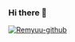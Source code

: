 ### Hi there 👋


[![Remyuu-github](https://github-readme-stats.vercel.app/api?username=Remyuu-github)](https://github.com/anuraghazra/github-readme-stats)



<!--
**Remyuu/Remyuu** is a ✨ _special_ ✨ repository because its `README.md` (this file) appears on your GitHub profile.

Here are some ideas to get you started:

- 🔭 I’m currently working on ...
- 🌱 I’m currently learning ...
- 👯 I’m looking to collaborate on ...
- 🤔 I’m looking for help with ...
- 💬 Ask me about ...
- 📫 How to reach me: ...
- 😄 Pronouns: ...
- ⚡ Fun fact: ...
-->

